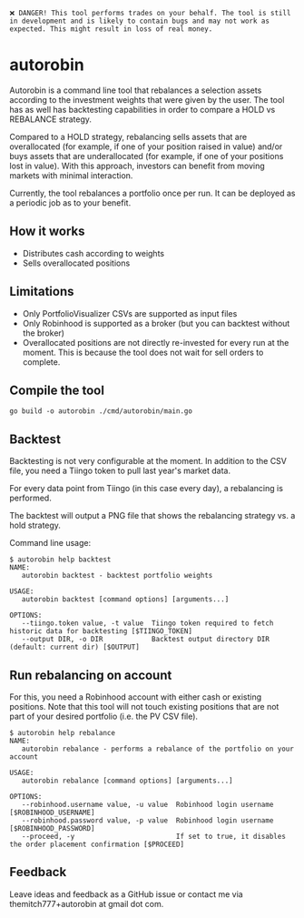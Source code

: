 ```
❌ DANGER! This tool performs trades on your behalf. The tool is still in development and is likely to contain bugs and may not work as expected. This might result in loss of real money. 
```

# autorobin

Autorobin is a command line tool that rebalances a selection assets according to the investment weights that were given by the user. The tool has as well has backtesting capabilities in order to compare a HOLD vs REBALANCE strategy.

Compared to a HOLD strategy, rebalancing sells assets that are overallocated (for example, if one of your position raised in value) and/or buys assets that are underallocated (for example, if one of your positions lost in value). With this approach, investors can benefit from moving markets with minimal interaction.

Currently, the tool rebalances a portfolio once per run. It can be deployed as a periodic job as to your benefit.

## How it works

- Distributes cash according to weights
- Sells overallocated positions

## Limitations

- Only PortfolioVisualizer CSVs are supported as input files
- Only Robinhood is supported as a broker (but you can backtest without the broker)
- Overallocated positions are not directly re-invested for every run at the moment. This is because the tool does not wait for sell orders to complete. 

## Compile the tool

```
go build -o autorobin ./cmd/autorobin/main.go
```
## Backtest

Backtesting is not very configurable at the moment. In addition to the CSV file, you need a Tiingo token to pull last year's market data.

For every data point from Tiingo (in this case every day), a rebalancing is performed.

The backtest will output a PNG file that shows the rebalancing strategy vs. a hold strategy.

Command line usage:
```
$ autorobin help backtest
NAME:
   autorobin backtest - backtest portfolio weights

USAGE:
   autorobin backtest [command options] [arguments...]

OPTIONS:
   --tiingo.token value, -t value  Tiingo token required to fetch historic data for backtesting [$TIINGO_TOKEN]
   --output DIR, -o DIR            Backtest output directory DIR (default: current dir) [$OUTPUT]
```

## Run rebalancing on account

For this, you need a Robinhood account with either cash or existing positions. Note that this tool will not touch existing positions that are not part of your desired portfolio (i.e. the PV CSV file).

```
$ autorobin help rebalance
NAME:
   autorobin rebalance - performs a rebalance of the portfolio on your account

USAGE:
   autorobin rebalance [command options] [arguments...]

OPTIONS:
   --robinhood.username value, -u value  Robinhood login username [$ROBINHOOD_USERNAME]
   --robinhood.password value, -p value  Robinhood login username [$ROBINHOOD_PASSWORD]
   --proceed, -y                         If set to true, it disables the order placement confirmation [$PROCEED]
```

## Feedback

Leave ideas and feedback as a GitHub issue or contact me via themitch777+autorobin at gmail dot com.
